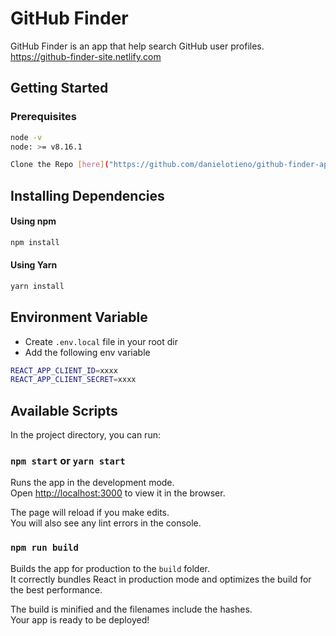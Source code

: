 # GitHub Finder

GitHub Finder is an app that help search GitHub user profiles. https://github-finder-site.netlify.com

## Getting Started

### Prerequisites

```sh
node -v
node: >= v8.16.1
```

```sh
Clone the Repo [here]("https://github.com/danielotieno/github-finder-app") to your local machine.
```

## Installing Dependencies

#### Using npm

```sh
npm install
```

#### Using Yarn

```sh
yarn install
```

## Environment Variable

- Create `.env.local` file in your root dir
- Add the following env variable

```sh
REACT_APP_CLIENT_ID=xxxx
REACT_APP_CLIENT_SECRET=xxxx
```

## Available Scripts

In the project directory, you can run:

### `npm start` or `yarn start`

Runs the app in the development mode.<br>
Open [http://localhost:3000](http://localhost:3000) to view it in the browser.

The page will reload if you make edits.<br>
You will also see any lint errors in the console.

### `npm run build`

Builds the app for production to the `build` folder.<br>
It correctly bundles React in production mode and optimizes the build for the best performance.

The build is minified and the filenames include the hashes.<br>
Your app is ready to be deployed!